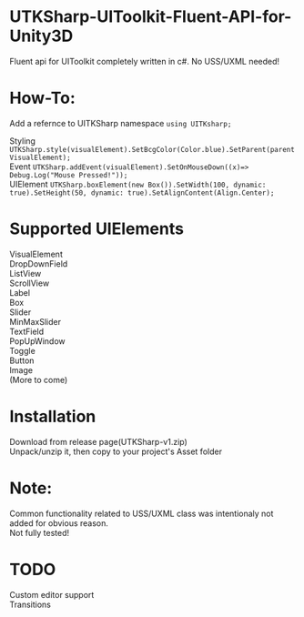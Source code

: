 # UTKSharp-UIToolkit-Fluent-API-for-Unity3D
Fluent api for UIToolkit completely written in c#. No USS/UXML needed!

# How-To:
Add a refernce to UITKSharp namespace `using UITKsharp;`

Styling `UTKSharp.style(visualElement).SetBcgColor(Color.blue).SetParent(parentVisualElement);`  
Event `UTKSharp.addEvent(visualElement).SetOnMouseDown((x)=> Debug.Log("Mouse Pressed!"));`  
UIElement `UTKSharp.boxElement(new Box()).SetWidth(100, dynamic: true).SetHeight(50, dynamic: true).SetAlignContent(Align.Center);`  

# Supported UIElements
VisualElement  
DropDownField  
ListView  
ScrollView  
Label  
Box  
Slider  
MinMaxSlider  
TextField  
PopUpWindow  
Toggle  
Button  
Image  
(More to come)  

# Installation  
Download from release page(UTKSharp-v1.zip)  
Unpack/unzip it, then copy to your project's Asset folder  

# Note:
Common functionality related to USS/UXML class was intentionaly not added for obvious reason.  
Not fully tested!  

# TODO  
Custom editor support  
Transitions  
